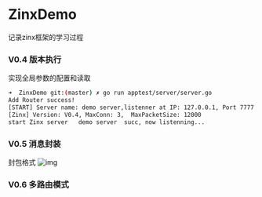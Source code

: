 # ZinxDemo

记录zinx框架的学习过程

### V0.4 版本执行
实现全局参数的配置和读取
```bash
➜  ZinxDemo git:(master) ✗ go run apptest/server/server.go
Add Router success! 
[START] Server name: demo server,listenner at IP: 127.0.0.1, Port 7777 is starting
[Zinx] Version: V0.4, MaxConn: 3,  MaxPacketSize: 12000
start Zinx server   demo server  succ, now listenning...
```


### V0.5 消息封装

封包格式
![img](http://cdn.note.manoner.com/2-TCP%E7%B2%98%E5%8C%85%E9%97%AE%E9%A2%98-%E6%8B%86%E5%8C%85%E5%B0%81%E5%8C%85%E8%BF%87%E7%A8%8B.jpeg)


### V0.6 多路由模式
